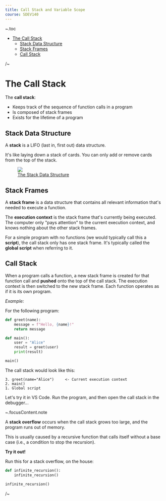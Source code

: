 ```yaml
---
title: Call Stack and Variable Scope
course: SDEV140
---
```


~.toc

- [The Call Stack](#the-call-stack)
  - [Stack Data Structure](#stack-data-structure)
  - [Stack Frames](#stack-frames)
  - [Call Stack](#call-stack)

/~

# The Call Stack

The **call stack**:

- Keeps track of the sequence of function calls in a program
- Is composed of stack frames
- Exists for the lifetime of a program

## Stack Data Structure

A **stack** is a LIFO (last in, first out) data structure.

It's like laying down a stack of cards. You can only add or remove cards from the top of the stack.

<figure>
    <span>
        <img src="https://miro.medium.com/v2/resize:fit:640/1*lb-0r80YYhcnoVcQ3HY-1g.gif" style="">
    </span>
    <figcaption>
        <a href="https://medium.com/@todoroski97/data-structure-stack-17b80ed3bfa9">The Stack Data Structure</a>
    </figcaption>
</figure>

## Stack Frames

A **stack frame** is a data structure that contains all relevant information that's needed to execute a function.

The **execution context** is the stack frame that's currently being executed. The computer only "pays attention" to the current execution context, and knows nothing about the other stack frames.

For a simple program with no functions (we would typically call this a **script**), the call stack only has one stack frame. It's typically called the **global script** when referring to it.

## Call Stack

When a program calls a function, a new stack frame is created for that function call and **pushed** onto the top of the call stack. The execution context is then switched to the new stack frame. Each function operates as if it is its own program.

_Example:_

For the following program:

```python
def greet(name):
    message = f"Hello, {name}!"
    return message

def main():
    user = "Alice"
    result = greet(user)
    print(result)

main()
```

The call stack would look like this:

```
3. greet(name="Alice")     <- Current execution context
2. main()
1. Global script
```

Let's try it in VS Code. Run the program, and then open the call stack in the debugger...

~.focusContent.note

A **stack overflow** occurs when the call stack grows too large, and the program runs out of memory.

This is usually caused by a recursive function that calls itself without a base case (i.e., a condition to stop the recursion).

**Try it out!**

Run this for a stack overflow, on the house:

```python
def infinite_recursion():
    infinite_recursion()

infinite_recursion()
```

/~

<!--
# Variable Scope

```python
# Global scope
total = 100

def calculate_discount():
    # Local scope
    discount_rate = 0.1
    return total * discount_rate

print(total)  # Accessible
# print(discount_rate)  # Would raise NameError
``` -->

